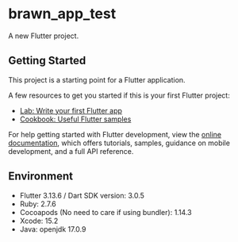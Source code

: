 # brawn_app_test

A new Flutter project.

## Getting Started

This project is a starting point for a Flutter application.

A few resources to get you started if this is your first Flutter project:

- [Lab: Write your first Flutter app](https://docs.flutter.dev/get-started/codelab)
- [Cookbook: Useful Flutter samples](https://docs.flutter.dev/cookbook)

For help getting started with Flutter development, view the
[online documentation](https://docs.flutter.dev/), which offers tutorials,
samples, guidance on mobile development, and a full API reference.

## Environment

- Flutter 3.13.6 / Dart SDK version: 3.0.5
- Ruby: 2.7.6
- Cocoapods (No need to care if using bundler): 1.14.3
- Xcode: 15.2
- Java: openjdk 17.0.9
